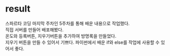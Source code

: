 # result
스파르타 코딩 마지막 주차인 5주차를 통해 배운 내용으로 작업했다.  
직접 서버를 만들어 배포해봤다.  
온도와 등록버튼, 지우기버튼을 추가하여 방명록을 만들었다.  
지우기 버튼을 만들 수 있어서 기쁘다. 파이썬에서 배운 if와 else를 작업에 사용할 수 있어서 좋다.
